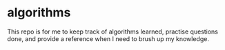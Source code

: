 # algorithms
This repo is for me to keep track of algorithms learned, practise questions done, and provide a reference when I need to brush up my knowledge.
